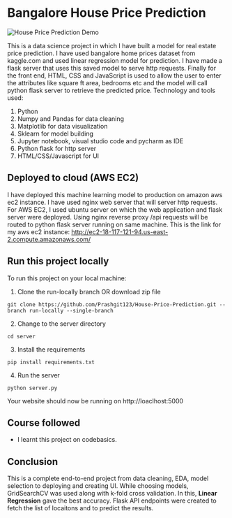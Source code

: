 # Bangalore House Price Prediction

![House Price Prediction Demo](https://github.com/Prashgit123/House-Price-Prediction/blob/master/demo.gif)

This is a data science project in which I have built a model for real estate price prediction. I have used bangalore home prices dataset from kaggle.com and used linear regression model for prediction. I have made a flask server that uses this saved model to serve http requests. Finally for the front end, HTML, CSS and JavaScript is used to allow the user to enter the attributes like square ft area, bedrooms etc and the model will call python flask server to retrieve the predicted price. Technology and tools used:

1. Python
2. Numpy and Pandas for data cleaning
3. Matplotlib for data visualization
4. Sklearn for model building
5. Jupyter notebook, visual studio code and pycharm as IDE
6. Python flask for http server
7. HTML/CSS/Javascript for UI

## Deployed to cloud (AWS EC2)

I have deployed this machine learning model to production on amazon aws ec2 instance. I have used nginx web server that will server http requests. For AWS EC2, I used ubuntu server on which the web application and flask server were deployed. Using nginx reverse proxy /api requests will be routed to python flask server running on same machine.
This is the link for my aws ec2 instance: http://ec2-18-117-121-94.us-east-2.compute.amazonaws.com/

## Run this project locally

To run this project on your local machine:
1. Clone the run-locally branch OR download zip file
```
git clone https://github.com/Prashgit123/House-Price-Prediction.git --branch run-locally --single-branch
```
2. Change to the server directory
```
cd server
```
3. Install the requirements
```
pip install requirements.txt
```
4. Run the server
```
python server.py
```
Your website should now be running on http://loaclhost:5000

## Course followed

* I learnt this project on codebasics.

## Conclusion

This is a complete end-to-end project from data cleaning, EDA, model selection to deploying and creating UI. While choosing models, GridSearchCV was used along with k-fold cross validation. In this, **Linear Regression** gave the best accuracy. Flask API endpoints were created to fetch the list of locaitons and to predict the results.

